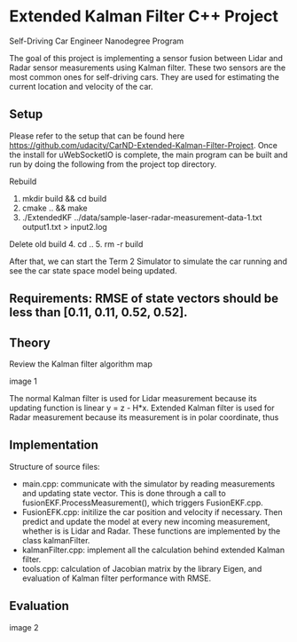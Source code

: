 # Extended Kalman Filter C++ Project
Self-Driving Car Engineer Nanodegree Program

The goal of this project is implementing a sensor fusion between Lidar and Radar sensor measurements using Kalman filter. These two sensors are the most common ones for self-driving cars. They are used for estimating the current location and velocity of the car.

## Setup 

Please refer to the setup that can be found here https://github.com/udacity/CarND-Extended-Kalman-Filter-Project. Once the install for uWebSocketIO is complete, the main program can be built and run by doing the following from the project top directory.

Rebuild
1. mkdir build && cd build
2. cmake .. && make
3. ./ExtendedKF ../data/sample-laser-radar-measurement-data-1.txt output1.txt > input2.log

Delete old build
4. cd ..
5. rm -r build

After that, we can start the Term 2 Simulator to simulate the car running and see the car state space model being updated.

Requirements: RMSE of state vectors should be less than [0.11, 0.11, 0.52, 0.52].
---

## Theory

Review the Kalman filter algorithm map

image 1

The normal Kalman filter is used for Lidar measurement because its updating function is linear y = z - H*x. Extended Kalman filter is used for Radar measurement because its measurement is in polar coordinate, thus  

## Implementation

Structure of source files:

- main.cpp: communicate with the simulator by reading measurements and updating state vector. This is done through a call to fusionEKF.ProcessMeasurement(), which triggers FusionEKF.cpp.
- FusionEFK.cpp: initilize the car position and velocity if necessary. Then predict and update the model at every new incoming measurement, whether is is Lidar and Radar. These functions are implemented by the class kalmanFilter.
- kalmanFilter.cpp: implement all the calculation behind extended Kalman filter.
- tools.cpp: calculation of Jacobian matrix by the library Eigen, and evaluation of Kalman filter performance with RMSE.

## Evaluation

image 2
